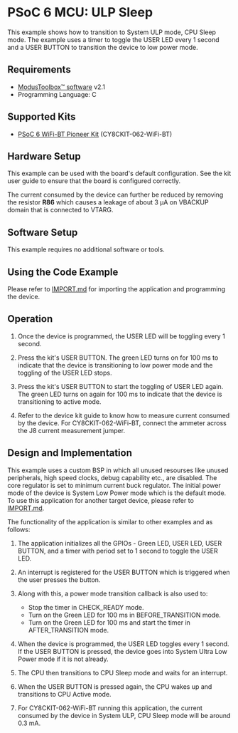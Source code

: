 # PSoC 6 MCU: ULP Sleep

This example shows how to transition to System ULP mode, CPU Sleep mode. The example uses a timer to toggle the USER LED every 1 second and a USER BUTTON to transition the device to low power mode.

## Requirements

- [ModusToolbox™ software](https://www.cypress.com/products/modustoolbox-software-environment) v2.1
- Programming Language: C

## Supported Kits

- [PSoC 6 WiFi-BT Pioneer Kit](https://www.cypress.com/CY8CKIT-062-WiFi-BT) (CY8CKIT-062-WiFi-BT)

## Hardware Setup

This example can be used with the board's default configuration. See the kit user guide to ensure that the board is configured correctly.

The current consumed by the device can further be reduced by removing the resistor **R86** which causes a leakage of about 3 μA on VBACKUP domain that is connected to VTARG.

## Software Setup

This example requires no additional software or tools.

## Using the Code Example

Please refer to [IMPORT.md](IMPORT.md) for importing the application and programming the device.

## Operation

1. Once the device is programmed, the USER LED will be toggling every 1 second.

2. Press the kit's USER BUTTON. The green LED turns on for 100 ms to indicate that the device is transitioning to low power mode and the toggling of the USER LED stops.

3. Press the kit's USER BUTTON to start the toggling of USER LED again. The green LED turns on again for 100 ms to indicate that the device is transitioning to active mode.

4. Refer to the device kit guide to know how to measure current consumed by the device. For CY8CKIT-062-WiFi-BT, connect the ammeter across the J8 current measurement jumper. 

## Design and Implementation

This example uses a custom BSP in which all unused resourses like unused peripherals, high speed clocks, debug capability etc., are disabled. The core regulator is set to minimum current buck regulator. The initial power mode of the device is System Low Power mode which is the default mode. To use this application for another target device, please refer to [IMPORT.md](IMPORT.md).

The functionality of the application is similar to other examples and as follows:
1. The application initializes all the GPIOs - Green LED, USER LED, USER BUTTON, and a timer with period set to 1 second to toggle the USER LED.

2. An interrupt is registered for the USER BUTTON which is triggered when the user presses the button.

3. Along with this, a power mode transition callback is also used to:
    * Stop the timer in CHECK_READY mode.
    * Turn on the Green LED for 100 ms in BEFORE_TRANSITION mode.
    * Turn on the Green LED for 100 ms and start the timer in AFTER_TRANSITION mode.

4. When the device is programmed, the USER LED toggles every 1 second. If the USER BUTTON is pressed, the device goes into System Ultra Low Power mode if it is not already.

5. The CPU then transitions to CPU Sleep mode and waits for an interrupt.

6. When the USER BUTTON is pressed again, the CPU wakes up and transitions to CPU Active mode.

7. For CY8CKIT-062-WiFi-BT running this application, the current consumed by the device in System ULP, CPU Sleep mode will be around 0.3 mA.


